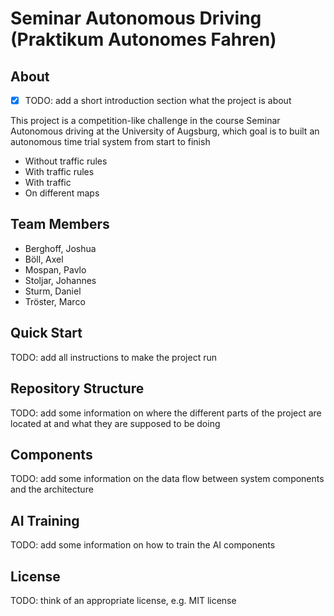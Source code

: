 
# Seminar Autonomous Driving (**P**raktikum **A**utonomes **F**ahren)

## About
- [x] TODO: add a short introduction section what the project is about

This project is a competition-like challenge in the course Seminar Autonomous driving at the University of Augsburg, which goal is to built an 
autonomous time trial system from start to finish 

-  Without traffic rules
-  With traffic rules
-  With traffic
-  On different maps


## Team Members
- Berghoff, Joshua
- Böll, Axel
- Mospan, Pavlo
- Stoljar, Johannes
- Sturm, Daniel
- Tröster, Marco

## Quick Start
TODO: add all instructions to make the project run

## Repository Structure
TODO: add some information on where the different parts of the project are located at
and what they are supposed to be doing

## Components
TODO: add some information on the data flow between system components and the architecture

## AI Training
TODO: add some information on how to train the AI components

## License
TODO: think of an appropriate license, e.g. MIT license
